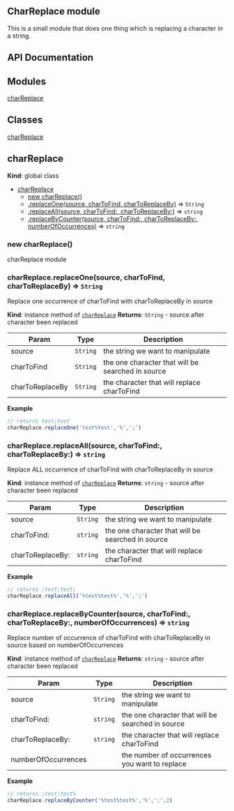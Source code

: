 ## CharReplace module

This is a small module that does one thing which is replacing a character in a string.

## API Documentation
## Modules

<dl>
<dt><a href="#module_charReplace">charReplace</a></dt>
<dd></dd>
</dl>

## Classes

<dl>
<dt><a href="#charReplace">charReplace</a></dt>
<dd></dd>
</dl>

<a name="charReplace"></a>
## charReplace
**Kind**: global class

* [charReplace](#charReplace)
    * [new charReplace()](#new_charReplace_new)
    * [.replaceOne(source, charToFind, charToReplaceBy)](#charReplace+replaceOne) ⇒ <code>String</code>
    * [.replaceAll(source, charToFind:, charToReplaceBy:)](#charReplace+replaceAll) ⇒ <code>string</code>
    * [.replaceByCounter(source, charToFind:, charToReplaceBy:, numberOfOccurrences)](#charReplace+replaceByCounter) ⇒ <code>string</code>

<a name="new_charReplace_new"></a>
### new charReplace()
charReplace module

<a name="charReplace+replaceOne"></a>
### charReplace.replaceOne(source, charToFind, charToReplaceBy) ⇒ <code>String</code>
Replace one occurrence of charToFind with charToReplaceBy in source

**Kind**: instance method of <code>[charReplace](#charReplace)</code>
**Returns**: <code>String</code> - source after character been replaced

| Param | Type | Description |
| --- | --- | --- |
| source | <code>String</code> | the string we want to manipulate |
| charToFind | <code>String</code> | the one character that will be searched in source |
| charToReplaceBy | <code>String</code> | the character that will replace charToFind |

**Example**
```js
// returns test;test
charReplace.replaceOne('test%test','%',';')
```
<a name="charReplace+replaceAll"></a>
### charReplace.replaceAll(source, charToFind:, charToReplaceBy:) ⇒ <code>string</code>
Replace ALL occurrence of charToFind with charToReplaceBy in source

**Kind**: instance method of <code>[charReplace](#charReplace)</code>
**Returns**: <code>string</code> - source after character been replaced

| Param | Type | Description |
| --- | --- | --- |
| source | <code>String</code> | the string we want to manipulate |
| charToFind: | <code>string</code> | the one character that will be searched in source |
| charToReplaceBy: | <code>string</code> | the character that will replace charToFind |

**Example**
```js
// returns ;test;test;
charReplace.replaceAll('%test%test%','%',';')
```
<a name="charReplace+replaceByCounter"></a>
### charReplace.replaceByCounter(source, charToFind:, charToReplaceBy:, numberOfOccurrences) ⇒ <code>string</code>
Replace number of occurrence of charToFind with charToReplaceBy in source based on numberOfOccurrences

**Kind**: instance method of <code>[charReplace](#charReplace)</code>
**Returns**: <code>string</code> - source after character been replaced

| Param | Type | Description |
| --- | --- | --- |
| source | <code>String</code> | the string we want to manipulate |
| charToFind: | <code>string</code> | the one character that will be searched in source |
| charToReplaceBy: | <code>string</code> | the character that will replace charToFind |
| numberOfOccurrences |  | the number of occurrences you want to replace |

**Example**
```js
// returns ;test;test%
charReplace.replaceByCounter('%test%test%','%',';',2)
```

